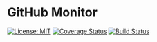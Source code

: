 # GitHub Monitor

[![License: MIT](https://img.shields.io/github/license/vintasoftware/django-react-boilerplate.svg)](LICENSE.txt)
[![Coverage Status](https://coveralls.io/repos/github/victorfsf/github-monitor/badge.svg?branch=master)](https://coveralls.io/github/victorfsf/github-monitor?branch=master)
[![Build Status](https://circleci.com/gh/victorfsf/github-monitor/tree/master.svg?style=shield)](https://circleci.com/gh/victorfsf/github-monitor)
